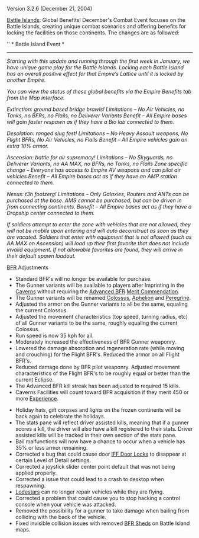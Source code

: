 Version 3.2.6 (December 21, 2004)

[Battle Islands](../locations/Battle_Islands.md): Global Benefits! December's
Combat Event focuses on the Battle Islands, creating unique combat scenarios and
offering benefits for locking the facilities on those continents. The changes
are as followed:

'' \* Battle Island Event \*

---

_Starting with this update and running through the first week in January, we
have unique game play for the Battle Islands. Locking each Battle Island has an
overall positive effect for that Empire’s Lattice until it is locked by another
Empire._

_You can view the status of these global benefits via the Empire Benefits tab
from the Map interface._

_Extinction: ground based bridge brawls! Limitations – No Air Vehicles, no
Tanks, no BFRs, no Flails, no Deliverer Variants Benefit – All Empire bases will
gain faster respawn as if they have a Bio lab connected to them._

_Desolation: ranged slug fest! Limitations – No Heavy Assault weapons, No Flight
BFRs, No Air Vehicles, no Flails Benefit – All Empire vehicles gain an extra 10%
armor._

_Ascension: battle for air supremacy! Limitations – No Skyguards, no Deliverer
Variants, no AA MAX, no BFRs, no Tanks, no Flails Zone specific change –
Everyone has access to Empire AV weapons and can pilot air vehicles Benefit –
All Empire bases act as if they have an AMP station connected to them._

_Nexus: t3h footzerg! Limitations – Only Galaxies, Routers and ANTs can be
purchased at the base. AMS cannot be purchased, but can be driven in from
connecting continents. Benefit – All Empire bases act as if they have a Dropship
center connected to them._

_If soldiers attempt to enter the zone with vehicles that are not allowed, they
will not be mobile upon entering and will auto deconstruct as soon as they are
vacated. Soldiers that enter with equipment that is not allowed (such as AA MAX
on Ascension) will load up their first favorite that does not include invalid
equipment. If not allowable favorites are found, they will arrive in their
default spawn loadout._

[BFR](../vehicles/BattleFrame_Robotics.md) Adjustments

- Standard BFR's will no longer be available for purchase.
- The Gunner variants will be available to players after Imprinting in the
  [Caverns](../locations/Caverns.md) without requiring the
  [Advanced BFR](../merits/Advanced_BFR_(Merit).md)
  [Merit Commendation](../merits/Merit_Commendations.md).
- The Gunner variants will be renamed [Colossus](../vehicles/Colossus.md),
  [Aphelion](../vehicles/Aphelion.md) and [Peregrine](../vehicles/Peregrine.md).
- Adjusted the armor on the Gunner variants to all be the same, equaling the
  current Colossus.
- Adjusted the movement characteristics (top speed, turning radius, etc) of all
  Gunner variants to be the same, roughly equaling the current Colossus.
- Run speed is now 35 kph for all.
- Moderately increased the effectiveness of BFR Gunner weaponry.
- Lowered the damage absorption and regeneration rate (while moving and
  crouching) for the Flight BFR's. Reduced the armor on all Flight BFR's.
- Reduced damage done by BFR pilot weaponry. Adjusted movement characteristics
  of the Flight BFR's to be roughly equal or better than the current Eclipse.
- The Advanced BFR kill streak has been adjusted to required 15 kills.
- Caverns Facilities will count toward BFR acquisition if they merit 450 or more
  [Experience](../etc/Experience.md).

<!-- -->

- Holiday hats, gift corpses and lights on the frozen continents will be back
  again to celebrate the holidays.
- The stats pane will reflect driver assisted kills, meaning that if a gunner
  scores a kill, the driver will also have a kill registered to their stats.
  Driver assisted kills will be tracked in their own section of the stats pane.
- Bail malfunctions will now have a chance to occur when a vehicle has 35% or
  less armor remaining.
- Corrected a bug that could cause door [IFF Door Locks](../terminology/IFF.md)
  to disappear at certain Level of Detail settings.
- Corrected a joystick slider center point default that was not being applied
  properly.
- Corrected a issue that could lead to a crash to desktop when respawning.
- [Lodestars](../vehicles/Lodestar.md) can no longer repair vehicles while they
  are flying.
- Corrected a problem that could cause you to stop hacking a control console
  when your vehicle was attacked.
- Removed the possibility for a gunner to take damage when bailing from
  colliding with the back of the vehicle.
- Fixed invisible collision issues with removed
  [BFR Sheds](../items/BFR_Shed.md) on Battle Island maps.

<!--[category:Patches](category:Patches.md)-->
